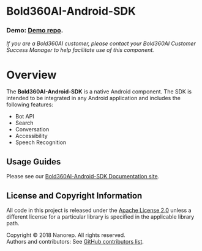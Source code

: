 # Bold360AI-Android-SDK

### Demo: [Demo repo](https://github.com/nanorepsdk/NRSDK-iOS-Samples).

*If you are a Bold360AI customer, please contact your Bold360AI Customer Success Manager to help facilitate use of this component.*

# Overview
The **Bold360AI-Android-SDK** is a native Android component. The SDK is intended to be integrated in any Android application and includes the following features:

* Bot API
* Search
* Conversation
* Accessibility
* Speech Recognition

## Usage Guides
Please see our [Bold360AI-Android-SDK Documentation site](https://github.com/nanorepsdk/NanorepUI/wiki).


## License and Copyright Information
All code in this project is released under the [Apache License 2.0](http://www.apache.org/licenses/) unless a different license for a particular library is specified in the applicable library path.   

Copyright © 2018 Nanorep. All rights reserved.   
Authors and contributors: See [GitHub contributors list](https://github.com/nanorepsdk/Bold360AI-Android-SDK/graphs/contributors).
